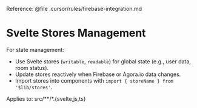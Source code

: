 Reference: @file .cursor/rules/firebase-integration.md
# Svelte Stores Management

For state management:
- Use Svelte stores (`writable`, `readable`) for global state (e.g., user data, room status).
- Update stores reactively when Firebase or Agora.io data changes.
- Import stores into components with `import { storeName } from '$lib/stores'`.

Applies to: src/**/*.{svelte,js,ts}